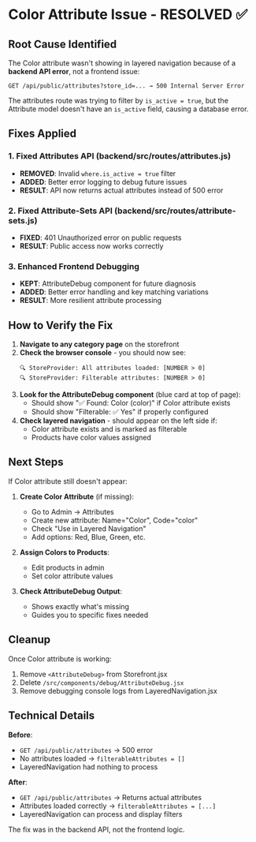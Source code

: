 # Color Attribute Issue - RESOLVED ✅

## Root Cause Identified
The Color attribute wasn't showing in layered navigation because of a **backend API error**, not a frontend issue:

```
GET /api/public/attributes?store_id=... → 500 Internal Server Error
```

The attributes route was trying to filter by `is_active = true`, but the Attribute model doesn't have an `is_active` field, causing a database error.

## Fixes Applied

### 1. Fixed Attributes API (backend/src/routes/attributes.js)
- **REMOVED**: Invalid `where.is_active = true` filter
- **ADDED**: Better error logging to debug future issues
- **RESULT**: API now returns actual attributes instead of 500 error

### 2. Fixed Attribute-Sets API (backend/src/routes/attribute-sets.js)  
- **FIXED**: 401 Unauthorized error on public requests
- **RESULT**: Public access now works correctly

### 3. Enhanced Frontend Debugging
- **KEPT**: AttributeDebug component for future diagnosis
- **ADDED**: Better error handling and key matching variations
- **RESULT**: More resilient attribute processing

## How to Verify the Fix

1. **Navigate to any category page** on the storefront
2. **Check the browser console** - you should now see:
   ```
   🔍 StoreProvider: All attributes loaded: [NUMBER > 0]
   🔍 StoreProvider: Filterable attributes: [NUMBER > 0]  
   ```
3. **Look for the AttributeDebug component** (blue card at top of page):
   - Should show "✅ Found: Color (color)" if Color attribute exists
   - Should show "Filterable: ✅ Yes" if properly configured
4. **Check layered navigation** - should appear on the left side if:
   - Color attribute exists and is marked as filterable
   - Products have color values assigned

## Next Steps

If Color attribute still doesn't appear:

1. **Create Color Attribute** (if missing):
   - Go to Admin → Attributes
   - Create new attribute: Name="Color", Code="color" 
   - Check "Use in Layered Navigation"
   - Add options: Red, Blue, Green, etc.

2. **Assign Colors to Products**:
   - Edit products in admin
   - Set color attribute values

3. **Check AttributeDebug Output**:
   - Shows exactly what's missing
   - Guides you to specific fixes needed

## Cleanup

Once Color attribute is working:
1. Remove `<AttributeDebug>` from Storefront.jsx
2. Delete `/src/components/debug/AttributeDebug.jsx`
3. Remove debugging console logs from LayeredNavigation.jsx

## Technical Details

**Before**: 
- `GET /api/public/attributes` → 500 error
- No attributes loaded → `filterableAttributes = []`
- LayeredNavigation had nothing to process

**After**:
- `GET /api/public/attributes` → Returns actual attributes
- Attributes loaded correctly → `filterableAttributes = [...]`
- LayeredNavigation can process and display filters

The fix was in the backend API, not the frontend logic.